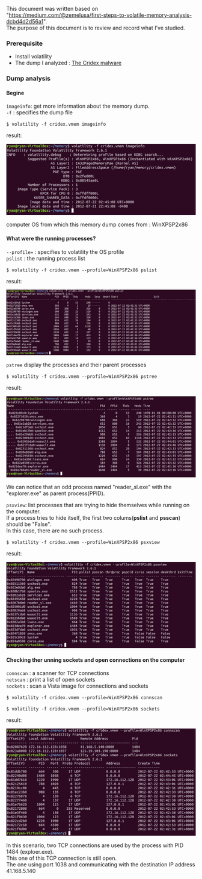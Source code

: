 This document was written based on "https://medium.com/@zemelusa/first-steps-to-volatile-memory-analysis-dcbd4d2d56a1".   
The purpose of this document is to review and record what I've studied.


### Prerequisite
- Install volatility
- The dump I analyzed : [The Cridex malware](https://github.com/volatilityfoundation/volatility/wiki/Memory-Samples)


### Dump analysis 

#### Begine
`imageinfo`: get more information about the memory dump.   
`-f` : specifies the dump file

```
$ volatility -f cridex.vmem imageinfo
```

result: 

<img src="./img/imageinfo.png" title="imageinfo"></img><br/>


computer OS from which this memory dump comes from : WinXPSP2x86

#### What were the running processes? 

`--profile=` : specifies to volatility the OS profile   
`pslist` : the running process list  

```
$ volatility -f cridex.vmem --profile=WinXPSP2x86 pslist
```

result: 

<img src="./img/pslist.png" title="pslist"></img><br/>


`pstree` display the processes and their parent processes
```
$ volatility -f cridex.vmem --profile=WinXPSP2x86 pstree
```

result: 

<img src="./img/pstree.png" title="pstree"></img><br/>


We can notice that an odd process named "reader_sl.exe" with the "explorer.exe" as parent process(PPID).


`psxview`: list processes that are trying to hide themselves while running on the computer.   
If a process tries to hide itself, the first two colums(__pslist__ and __psscan__) should be "False".   
In this case, there are no such process.   

```
$ volatility -f cridex.vmem --profile=WinXPSP2x86 psxview
```

result:

<img src="./img/psxview.png" title="psxview"></img><br/>




#### Checking ther unning sockets and open connections on the computer
`connscan` : a scanner for TCP connections  
`netscan` : print a list of open sockets  
`sockets` : scan a Vista image for connections and sockets  

```
$ volatility -f cridex.vmem --profile=WinXPSP2x86 connscan
```
```
$ volatility -f cridex.vmem --profile=WinXPSP2x86 sockets
```

result: 

<img src="./img/connscan_sockets.png" title="connscan_sockets"></img><br/>


In this scenario, two TCP connections are used by the process with PID 1484 (exploer.exe).  
This one of this TCP connection is still open.   
The one using port 1038 and communicating with the destination IP address 41.168.5.140   




